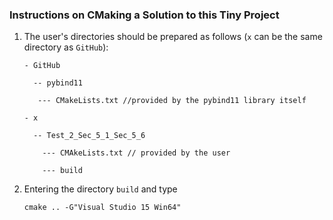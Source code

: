 ### Instructions on CMaking a Solution to this Tiny Project

1. The user's directories should be prepared as follows (```x``` can be the same directory as ```GitHub```):

    ```
    - GitHub
    
      -- pybind11
    
       --- CMakeLists.txt //provided by the pybind11 library itself
    
    - x
    
      -- Test_2_Sec_5_1_Sec_5_6
    
        --- CMAkeLists.txt // provided by the user
    
        --- build
    ```

1. Entering the directory ```build``` and type

    ```
    cmake .. -G"Visual Studio 15 Win64"
    ```